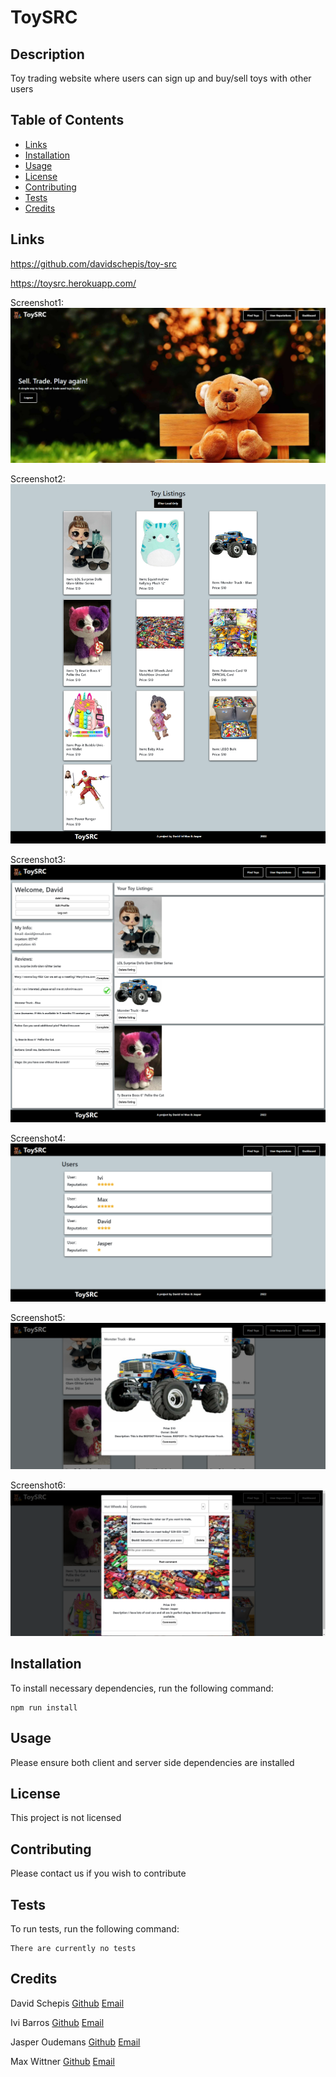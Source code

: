 # ToySRC

## Description
Toy trading website where users can sign up and buy/sell toys with other users

## Table of Contents

- [Links](#links)
- [Installation](#installation)
- [Usage](#usage)
- [License](#license)
- [Contributing](#contributing)
- [Tests](#tests)
- [Credits](#Credits)

 ## Links
https://github.com/davidschepis/toy-src

https://toysrc.herokuapp.com/

Screenshot1:
![Screenshot1](screenshot1.png)

Screenshot2:
![Screenshot2](screenshot2.png)

Screenshot3:
![Screenshot3](screenshot3.png)

Screenshot4:
![Screenshot4](screenshot4.png)

Screenshot5:
![Screenshot5](screenshot5.png)

Screenshot6:
![Screenshot6](screenshot6.png)

 ## Installation
To install necessary dependencies, run the following command:

```
npm run install
```

 ## Usage
Please ensure both client and server side dependencies are installed

 ## License
This project is not licensed

 ## Contributing
Please contact us if you wish to contribute

 ## Tests
To run tests, run the following command:

```
There are currently no tests
```

 ## Credits
David Schepis [Github](https://github.com/davidschepis) [Email](davids.developer@outlook.com)

Ivi Barros [Github](https://github.com/ibarros19) [Email](ivibarros19@gmail.com)

Jasper Oudemans [Github](https://github.com/jasperoudemans) [Email](jasperoudemans@gmail.com)

Max Wittner [Github](https://github.com/lilslash) [Email](davids.developer@outlook.com)